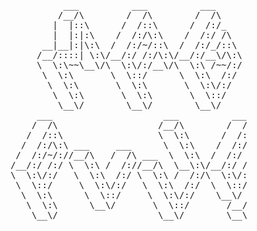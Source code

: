<pre>
                         ___          ___          ___     
                        /__/\        /  /\        /  /\    
                       |  |::\      /  /::\      /  /:/_   
                       |  |:|:\    /  /:/\:\    /  /:/ /\  
                     __|__|:|\:\  /  /:/~/::\  /  /:/_/::\ 
                    /__/::::| \:\/__/:/ /:/\:\/__/:/__\/\:\
                    \  \:\~~\__\/\  \:\/:/__\/\  \:\ /~~/:/
                     \  \:\       \  \::/      \  \:\  /:/ 
                      \  \:\       \  \:\       \  \:\/:/  
                       \  \:\       \  \:\       \  \::/   
                        \__\/        \__\/        \__\/    
                    ___                     ___          ___     
                   /  /\                   /__/\        /  /\    
                  /  /::\                  \  \:\      /  /:/_   
                 /  /:/\:\ ___     ___      \  \:\    /  /:/ /\  
                /  /:/~/://__/\   /  /\ ___  \  \:\  /  /:/ /::\ 
               /__/:/ /:/ \  \:\ /  /://__/\  \__\:\/__/:/ /:/\:\
               \  \:\/:/   \  \:\  /:/ \  \:\ /  /:/\  \:\/:/~/:/
                \  \::/     \  \:\/:/   \  \:\  /:/  \  \::/ /:/ 
                 \  \:\      \  \::/     \  \:\/:/    \__\/ /:/  
                  \  \:\      \__\/       \  \::/       /__/:/   
                   \__\/                   \__\/        \__\/    

</pre>
